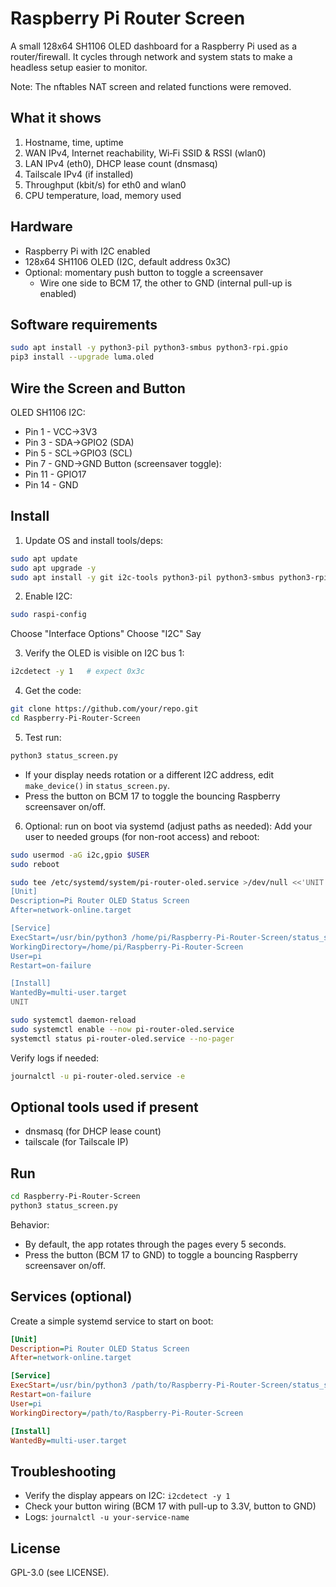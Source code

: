 # Raspberry Pi Router Screen

A small 128x64 SH1106 OLED dashboard for a Raspberry Pi used as a router/firewall. It cycles through network and system stats to make a headless setup easier to monitor.

Note: The nftables NAT screen and related functions were removed.

## What it shows
1) Hostname, time, uptime  
2) WAN IPv4, Internet reachability, Wi‑Fi SSID & RSSI (wlan0)  
3) LAN IPv4 (eth0), DHCP lease count (dnsmasq)  
4) Tailscale IPv4 (if installed)  
5) Throughput (kbit/s) for eth0 and wlan0  
6) CPU temperature, load, memory used

## Hardware
- Raspberry Pi with I2C enabled
- 128x64 SH1106 OLED (I2C, default address 0x3C)
- Optional: momentary push button to toggle a screensaver
  - Wire one side to BCM 17, the other to GND (internal pull-up is enabled)

## Software requirements
```bash
sudo apt install -y python3-pil python3-smbus python3-rpi.gpio
pip3 install --upgrade luma.oled
```

## Wire the Screen and Button
OLED SH1106 I2C:
- Pin 1 - VCC->3V3
- Pin 3 - SDA->GPIO2 (SDA)
- Pin 5 - SCL->GPIO3 (SCL)
- Pin 7 - GND->GND
Button (screensaver toggle):
- Pin 11 - GPIO17
- Pin 14 - GND

## Install
1) Update OS and install tools/deps:
```bash
sudo apt update
sudo apt upgrade -y
sudo apt install -y git i2c-tools python3-pil python3-smbus python3-rpi.gpio python3-luma.oled

```
2) Enable I2C:
```bash
sudo raspi-config
```
Choose "Interface Options"
Choose "I2C"
Say <Yes>

3) Verify the OLED is visible on I2C bus 1:
```bash
i2cdetect -y 1   # expect 0x3c
```

4) Get the code:
```bash
git clone https://github.com/your/repo.git
cd Raspberry-Pi-Router-Screen
```

5) Test run:
```bash
python3 status_screen.py
```
- If your display needs rotation or a different I2C address, edit `make_device()` in `status_screen.py`.
- Press the button on BCM 17 to toggle the bouncing Raspberry screensaver on/off.

6) Optional: run on boot via systemd (adjust paths as needed):
Add your user to needed groups (for non-root access) and reboot:
```bash
sudo usermod -aG i2c,gpio $USER
sudo reboot
```

```bash
sudo tee /etc/systemd/system/pi-router-oled.service >/dev/null <<'UNIT'
[Unit]
Description=Pi Router OLED Status Screen
After=network-online.target

[Service]
ExecStart=/usr/bin/python3 /home/pi/Raspberry-Pi-Router-Screen/status_screen.py
WorkingDirectory=/home/pi/Raspberry-Pi-Router-Screen
User=pi
Restart=on-failure

[Install]
WantedBy=multi-user.target
UNIT

sudo systemctl daemon-reload
sudo systemctl enable --now pi-router-oled.service
systemctl status pi-router-oled.service --no-pager
```

Verify logs if needed:
```bash
journalctl -u pi-router-oled.service -e
```

## Optional tools used if present
- dnsmasq (for DHCP lease count)
- tailscale (for Tailscale IP)

## Run
```bash
cd Raspberry-Pi-Router-Screen
python3 status_screen.py
```

Behavior:
- By default, the app rotates through the pages every 5 seconds.
- Press the button (BCM 17 to GND) to toggle a bouncing Raspberry screensaver on/off.

## Services (optional)
Create a simple systemd service to start on boot:
```ini
[Unit]
Description=Pi Router OLED Status Screen
After=network-online.target

[Service]
ExecStart=/usr/bin/python3 /path/to/Raspberry-Pi-Router-Screen/status_screen.py
Restart=on-failure
User=pi
WorkingDirectory=/path/to/Raspberry-Pi-Router-Screen

[Install]
WantedBy=multi-user.target
```

## Troubleshooting
- Verify the display appears on I2C: `i2cdetect -y 1`
- Check your button wiring (BCM 17 with pull-up to 3.3V, button to GND)
- Logs: `journalctl -u your-service-name`

## License
GPL-3.0 (see LICENSE).
